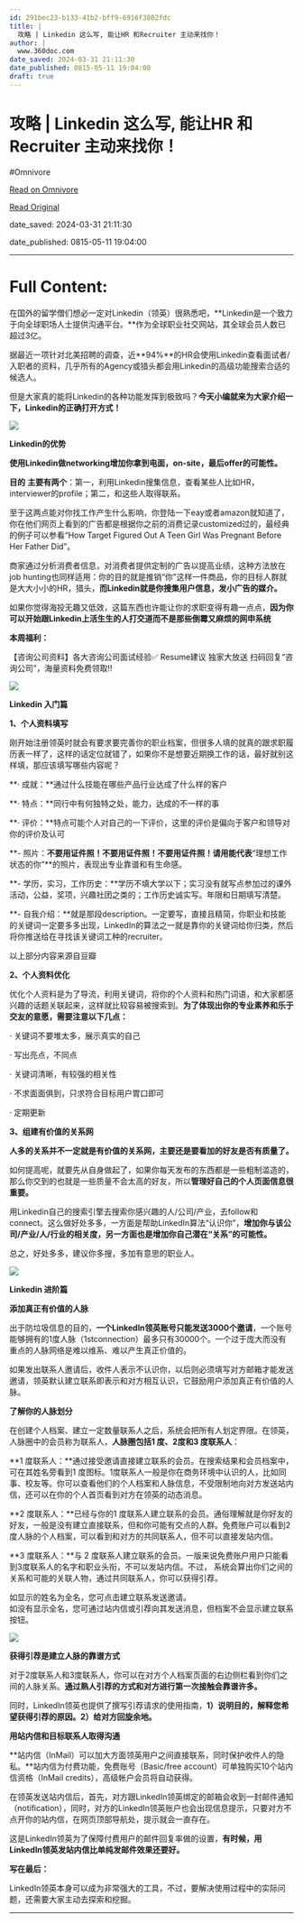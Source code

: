 ```yaml
---
id: 291bec23-b133-41b2-bff9-6916f3802fdc
title: |
  攻略 | Linkedin 这么写, 能让HR 和Recruiter 主动来找你！
author: |
  www.360doc.com
date_saved: 2024-03-31 21:11:30
date_published: 0815-05-11 19:04:00
draft: true
---
```


# 攻略 | Linkedin 这么写, 能让HR 和Recruiter 主动来找你！
#Omnivore

[Read on Omnivore](https://omnivore.app/me/linkedin-hr-recruiter-18e9736210f)

[Read Original](http://www.360doc.com/content/20/0814/17/12009696_930323520.shtml)

date_saved: 2024-03-31 21:11:30

date_published: 0815-05-11 19:04:00

--- 

# Full Content: 

在国外的留学僧们想必一定对Linkedin（领英）很熟悉吧，**Linkedin是一个致力于向全球职场人士提供沟通平台。**作为全球职业社交网站，其全球会员人数已超过3亿。

据最近一项针对北美招聘的调查，近**94%**的HR会使用Linkedin查看面试者/入职者的资料，几乎所有的Agency或猎头都会用Linkedin的高级功能搜索合适的候选人。

但是大家真的能将Linkedin的各种功能发挥到极致吗？**今天小编就来为大家介绍一下，Linkedin的正确打开方式！**

![](https://proxy-prod.omnivore-image-cache.app/0x0,seLxt2pHzSJ0GnXsoScKaJ_3KRWNyvpMUuIC-5R9lI7o/http://image109.360doc.com/DownloadImg/2020/08/1417/199293114_1_20200814051351974)

**Linkedin的优势**

**使用Linkedin做networking增加你拿到电面，on-site，最后offer的可能性。**

**目的** **主要有两个**：第一，利用Linkedin搜集信息，查看某些人比如HR，interviewer的profile；第二，和这些人取得联系。

至于这两点能对你找工作产生什么影响，你登陆一下eay或者amazon就知道了，你在他们网页上看到的广告都是根据你之前的消费记录customized过的，最经典的例子可以参看“How Target Figured Out A Teen Girl Was Pregnant Before Her Father Did”。

商家通过分析消费者信息，对消费者提供定制的广告以提高业绩，这种方法放在job hunting也同样适用：你的目的就是推销“你”这样一件商品，你的目标人群就是大大小小的HR，猎头，**而Linkedin就是你搜集用户信息，发小广告的媒介。**

如果你觉得海投无趣又低效，这篇东西也许能让你的求职变得有趣一点点，**因为你可以开始跟Linkedin上活生生的人打交道而不是那些倒霉又麻烦的网申系统**

**本周福利：**  

【咨询公司资料】各大咨询公司面试经验✅ Resume建议 独家大放送 扫码回复“咨询公司”，海量资料免费领取‼️

![](https://proxy-prod.omnivore-image-cache.app/0x0,smsPaNo6zM8cWCG5KyyM_CONPMg_kam0_DQp4UkA65W0/http://image109.360doc.com/DownloadImg/2020/08/1417/199293114_2_20200814051352193)

**Linkedin 入门篇**

**1、个人资料填写**

刚开始注册领英时就会有要求要完善你的职业档案，但很多人填的就真的跟求职履历表一样了，这样的话定位就错了，如果你不是想要近期换工作的话，最好就别这样填，那应该填写哪些内容呢？

**· 成就：**通过什么技能在哪些产品行业达成了什么样的客户

**· 特点：**同行中有何独特之处，能力，达成的不一样的事

**· 评价：**特点可能个人对自己的一下评价，这里的评价是偏向于客户和领导对你的评价及认可

**\- 照片：**不要用证件照！不要用证件照！不要用证件照！请用能代表**“理想工作状态的你”**的照片，表现出专业靠谱和有生命感。

**\- 学历，实习，工作历史：**学历不填大学以下；实习没有就写点参加过的课外活动，公益，奖项，兴趣社团之类的；工作历史诚实写。年限和日期填写清楚。

**\- 自我介绍：**就是那段description。一定要写，直接且精简，你职业和技能的关键词一定要多多出现，LinkedIn的算法之一就是靠你的关键词给你归类，然后将你推送给在寻找该关键词工种的recruiter。

以上部分内容来源自豆瓣

**2、个人资料优化**

优化个人资料是为了导流，利用关键词，将你的个人资料和热门词语，和大家都感兴趣的话题关联起来，这样就比较容易被搜索到。**为了体现出你的专业素养和乐于交友的意愿，需要注意以下几点：**

· 关键词不要堆太多，展示真实的自己

· 写出亮点，不同点

· 关键词清晰，有较强的相关性

· 不求面面俱到，只求符合目标用户胃口即可

· 定期更新

**3、组建有价值的关系网**

**人多的关系并不一定就是有价值的关系网，主要还是要看加的好友是否有质量了。**

如何提高呢，就要先从自身做起了，如果你每天发布的东西都是一些粗制滥造的，那么你交到的也就是一些质量不会太高的好友，所以**管理好自己的个人页面信息很重要。**

用Linkedin自己的搜索引擎去搜索你感兴趣的人/公司/产业，去follow和connect。这么做好处多多，一方面是帮助LinkedIn算法“认识你”，**增加你与该公司/产业/人/行业的相关度，另一方面也是增加你自己潜在“关系”的可能性。**

总之，好处多多，建议你多搜，多加有意思的职业人。

![](https://proxy-prod.omnivore-image-cache.app/0x0,s6PVCBZx14SzClsUIK-yC2HIE_aNa_eGRBJytzIMPd34/http://image109.360doc.com/DownloadImg/2020/08/1417/199293114_3_20200814051352521)

**Linkedin 进阶篇**

**添加真正有价值的人脉**

出于防垃圾信息的目的，**一个LinkedIn领英账号只能发送3000个邀请**，一个账号能够拥有的1度人脉（1stconnection）最多只有30000个。一个过于庞大而没有重点的人脉网络是难以维系、难以产生真正价值的。

如果发出联系人邀请后，收件人表示不认识你，以后则必须填写对方邮箱才能发送邀请，领英默认建立联系即表示和对方相互认识，它鼓励用户添加真正有价值的人脉。

**了解你的人脉划分**

在创建个人档案、建立一定数量联系人之后，系统会把所有人划定界限。在领英，人脉圈中的会员称为联系人，**人脉圈包括1 度、2度和3 度联系人**：

**1 度联系人：**通过接受邀请直接建立联系的会员。在搜索结果和会员档案中，可在其姓名旁看到1 度图标。1度联系人一般是你在商务环境中认识的人，比如同事、校友等。你可以查看他们的个人档案和人脉信息，不受限制地向对方发送站内信，还可以在你的个人首页看到对方在领英的动态消息。

**2 度联系人­：**已经与你的1 度联系人建立联系的会员。通俗理解就是你好友的好友，一般是没有建立直接联系，但和你可能有交点的人群。免费账户可以看到2度人脉的个人档案，可以看到和对方的共同联系人，但不可以直接发站内信。

**3 度联系人：**与 2 度联系人建立联系的会员。一版来说免费账户用户只能看到3度联系人的名字和职业头衔，不可以发站内信。不过， 系统会算出你们之间的关系和可能的关联人物，通过共同联系人，你可以获得引荐。

  
如显示的姓名为全名，您可点击建立联系发送邀请。  
如没有显示全名，您可通过站内信或引荐向其发送消息，但档案不会显示建立联系按钮。

![](https://proxy-prod.omnivore-image-cache.app/0x0,sFucAE_ZdnbxJaWOKv5oFUha3AlsnbqhibAr7kok4g60/http://image109.360doc.com/DownloadImg/2020/08/1417/199293114_4_20200814051352755)

**获得引荐是建立人脉的靠谱方式**

对于2度联系人和3度联系人，你可以在对方个人档案页面的右边侧栏看到你们之间的人脉关系。**通过熟人引荐的方式和对方进行第一次接触会靠谱许多。**

同时，LinkedIn领英也提供了撰写引荐请求的使用指南，**1）说明目的，解释您希望获得引荐的原因。2）给对方回旋余地。**

**用站内信和目标联系人取得沟通**

**站内信（InMail）可以加大方面领英用户之间直接联系，同时保护收件人的隐私。**站内信为付费功能，免费账号（Basic/free account）可单独购买10个站内信资格（InMail credits），高级帐户会员将自动获得。

在领英发送站内信后，首先，对方跟LinkedIn领英绑定的邮箱会收到一封邮件通知（notification），同时，对方的LinkedIn领英账户也会出现信息提示，只要对方不点开你的站内信，在网页顶部导航处，提示就会一直存在。

这是LinkedIn领英为了保障付费用户的邮件回复率做的设置，**有时候，用LinkedIn领英发站内信比单纯发邮件效果还要好。**

**写在最后：**

LinkedIn领英本身可以成为非常强大的工具，不过，要解决使用过程中的实际问题，还需要大家主动去探索和挖掘。

---

